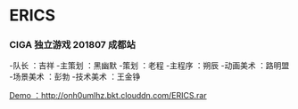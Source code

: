 # ERICS

### CIGA 独立游戏 201807 成都站 

-队长  ：吉祥
-主策划  ：黑幽默
-策划  ：老程
-主程序  ：朔辰
-动画美术   ：路明盟
-场景美术 ：彭勃
-技术美术  ：王金铮

[Demo ：http://onh0umlhz.bkt.clouddn.com/ERICS.rar ](http://onh0umlhz.bkt.clouddn.com/ERICS.rar)



